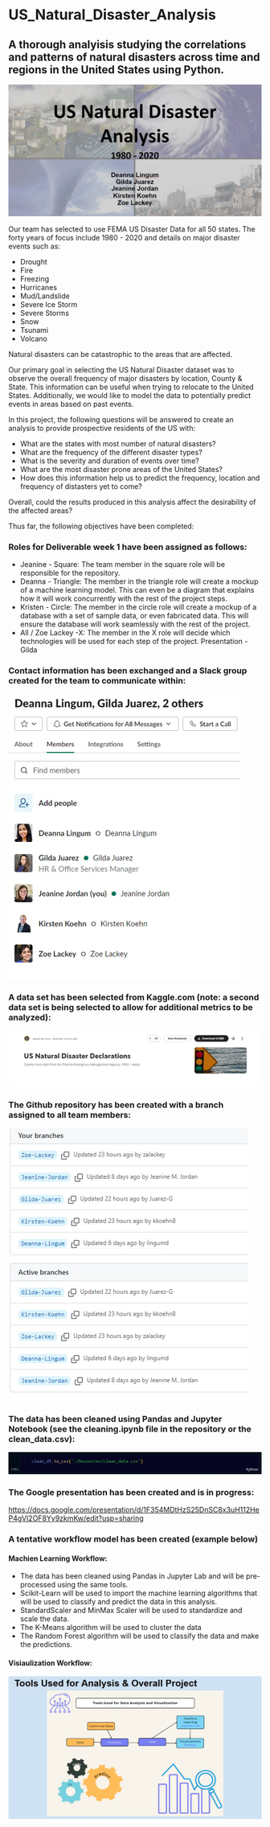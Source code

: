 # US_Natural_Disaster_Analysis
 
 ## A thorough analyisis studying the correlations and patterns of natural disasters across time and regions in the United States using Python.
 
![](Images/slide1.jpg)

Our team has selected to use FEMA US Disaster Data for all 50 states. The forty years of focus include 1980 - 2020 and details on major disaster events such as:

* Drought
* Fire
* Freezing
* Hurricanes
* Mud/Landslide
* Severe Ice Storm
* Severe Storms
* Snow
* Tsunami
* Volcano

Natural disasters can be catastrophic to the areas that are affected.

Our primary goal in selecting the US Natural Disaster dataset was to observe the overall frequency of major disasters by location, County & State.  This information can be useful when trying to relocate to the United States. Additionally, we would like to model the data to potentially predict events in areas based on past events.

In this project, the following questions will be answered to create an analysis to provide prospective residents of the US with: 

* What are the states with most number of natural disasters?
* What are the frequency of the different disaster types?
* What is the severity and duration of events over time?
* What are the most disaster prone areas of the United States?
* How does this information help us to predict the frequency, location and frequency of distasters yet to come?

Overall, could the results produced in this analysis affect the desirability of the affected areas?

Thus far, the following objectives have been completed:

### Roles for Deliverable week 1 have been assigned as follows:

* Jeanine - Square: The team member in the square role will be responsible for the repository.
* Deanna - Triangle: The member in the triangle role will create a mockup of a machine learning model. This can even be a diagram that explains how it will work concurrently with the rest of the project steps.
* Kristen - Circle: The member in the circle role will create a mockup of a database with a set of sample data, or even fabricated data. This will ensure the database will work seamlessly with the rest of the project.
* All / Zoe Lackey -X: The member in the X role will decide which technologies will be used for each step of the project.
Presentation - Gilda

### Contact information has been exchanged and a Slack group created for the team to communicate within: 

![](Images/slack.jpg)

### A data set has been selected from Kaggle.com (note: a second data set is being selected to allow for additional metrics to be analyzed):

![](Images/datasetimage.jpg)

### The Github repository has been created with a branch assigned to all team members:

![](Images/branches.jpg)

### The data has been cleaned using Pandas and Jupyter Notebook (see the cleaning.ipynb file in the repository or the clean_data.csv):

![](Images/cleandf.jpg)

### The Google presentation has been created and is in progress:

https://docs.google.com/presentation/d/1F354MDtHzS25DnSC8x3uH112HeP4gVl2OF8Yy9zkmKw/edit?usp=sharing

### A tentative workflow model has been created (example below)

#### Machien Learning Workflow:

* The data has been cleaned using Pandas in Jupyter Lab and will be pre-processed using the same tools. 
* Scikit-Learn will be used to import the machine learning algorithms that will be used to classify and predict the data in this analysis. 
* StandardScaler and MinMax Scaler will be used to standardize and scale the data. 
* The K-Means algorithm will be used to cluster the data
* The Random Forest algorithm will be used to classify the data and make the predictions. 

#### Visiaulization Workflow:


![](Images/workflow.jpg)




